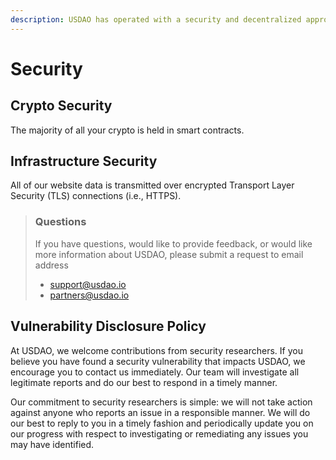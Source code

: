 ```yaml
---
description: USDAO has operated with a security and decentralized approach from day one.
---
```


# Security

## Crypto Security

The majority of all your crypto is held in smart contracts.

## Infrastructure Security

All of our website data is transmitted over encrypted Transport Layer Security \(TLS\) connections \(i.e., HTTPS\).

> ### Questions
>
> If you have questions, would like to provide feedback, or would like more information about USDAO, please submit a request to email address 
>
> * support@usdao.io
> * partners@usdao.io

## Vulnerability Disclosure Policy

At USDAO, we welcome contributions from security researchers. If you believe you have found a security vulnerability that impacts USDAO, we encourage you to contact us immediately. Our team will investigate all legitimate reports and do our best to respond in a timely manner.

Our commitment to security researchers is simple: we will not take action against anyone who reports an issue in a responsible manner. We will do our best to reply to you in a timely fashion and periodically update you on our progress with respect to investigating or remediating any issues you may have identified.

